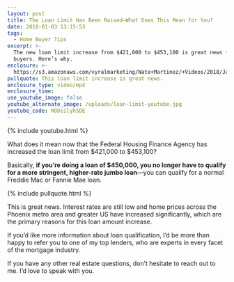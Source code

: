 ```yaml
---
layout: post
title: The Loan Limit Has Been Raised—What Does This Mean for You?
date: 2018-01-03 13:15:53
tags:
  - Home Buyer Tips
excerpt: >-
  The new loan limit increase from $421,000 to $453,100 is great news for
  buyers. Here’s why.
enclosure: >-
  https://s3.amazonaws.com/vyralmarketing/Nate+Martinez/+Videos/2018/January/Valley+of+the+Sun+Real+Estate+Agent-+The+Loan+Limit+Has+Been+RaisedWhat+Does+This+Mean+for+You%253F.mp4
pullquote: This loan limit increase is great news.
enclosure_type: video/mp4
enclosure_time:
use_youtube_image: false
youtube_alternate_image: /uploads/loan-limit-youtube.jpg
youtube_code: MODsilyhSDE
---
```



{% include youtube.html %}

What does it mean now that the Federal Housing Finance Agency has increased the loan limit from $421,000 to $453,100?

Basically, **if you’re doing a loan of $450,000, you no longer have to qualify for a more stringent, higher-rate jumbo loan**—you can qualify for a normal Freddie Mac or Fannie Mae loan.

{% include pullquote.html %}

This is great news. Interest rates are still low and home prices across the Phoenix metro area and greater US have increased significantly, which are the primary reasons for this loan amount increase.

If you’d like more information about loan qualification, I’d be more than happy to refer you to one of my top lenders, who are experts in every facet of the mortgage industry.

If you have any other real estate questions, don’t hesitate to reach out to me. I’d love to speak with you.